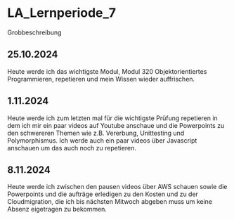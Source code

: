 # LA_Lernperiode_7

Grobbeschreibung

## 25.10.2024
Heute werde ich das wichtigste Modul, Modul 320 Objektorientiertes Programmieren, repetieren und mein Wissen wieder auffrischen.

## 1.11.2024
Heute werde ich zum letzten mal für die wichtigste Prüfung repetieren in dem ich mir ein paar videos auf Youtube anschaue und die Powerpoints zu den schwereren Themen wie z.B. Vererbung, Unittesting und Polymorphismus. Ich werde auch ein paar videos über Javascript anschauen um das auch noch zu repetieren.

## 8.11.2024
Heute werde ich zwischen den pausen videos über AWS schauen sowie die Powerpoints und die aufträge erledigen zu den Kosten und zu der Cloudmigration, die ich bis nächsten Mitwoch abgeben muss um keine Absenz eigetragen zu bekommen.  
